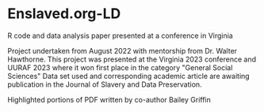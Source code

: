 # Enslaved.org-LD
R code and data analysis paper presented at a conference in Virginia

Project undertaken from August 2022 with mentorship from Dr. Walter Hawthorne. 
This project was presented at the Virginia 2023 conference and UURAF 2023 where it won first place in the category "General Social Sciences" 
Data set used and corresponding academic article are awaiting publication in the Journal of Slavery and Data Preservation.

Highlighted portions of PDF written by co-author Bailey Griffin
